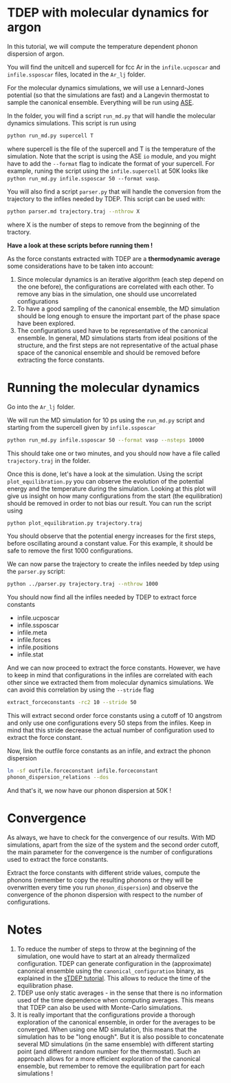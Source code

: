 TDEP with molecular dynamics for argon
===

In this tutorial, we will compute the temperature dependent phonon dispersion of argon.

You will find the unitcell and supercell for fcc Ar in the `infile.ucposcar` and `infile.ssposcar` files, located in the `Ar_lj` folder. 

For the molecular dynamics simulations, we will use a Lennard-Jones potential (so that the simulations are fast) and a Langevin thermostat to sample the canonical ensemble.
Everything will be run using [ASE](https://wiki.fysik.dtu.dk/ase/ase/md.html).

In the folder, you will find a script `run_md.py` that will handle the molecular dynamics simulations.
This script is run using
```bash
python run_md.py supercell T
```
where supercell is the file of the supercell and T is the temperature of the simulation.
Note that the script is using the ASE `io` module, and you might have to add the `--format` flag to indicate the format of your supercell.
For example, runing the script using the `infile.supercell` at 50K looks like `python run_md.py infile.ssposcar 50 --format vasp`. 

You will also find a script `parser.py` that will handle the conversion from the trajectory to the infiles needed by TDEP.
This script can be used with:
```bash
python parser.md trajectory.traj --nthrow X
```
where X is the number of steps to remove from the beginning of the tractory.

**Have a look at these scripts before running them !**

As the force constants extracted with TDEP are a **thermodynamic average** some considerations have to be taken into account:
1. Since molecular dynamics is an iterative algorithm (each step depend on the one before), the configurations are correlated with each other. To remove any bias in the simulation, one should use uncorrelated configurations
2. To have a good sampling of the canonical ensemble, the MD simulation should be long enough to ensure the important part of the phase space have been explored.
3. The configurations used have to be representative of the canonical ensemble. In general, MD simulations starts from ideal positions of the structure, and the first steps are not representative of the actual phase space of the canonical ensemble and should be removed before extracting the force constants.

# Running the molecular dynamics

Go into the `Ar_lj` folder.

We will run the MD simulation for 10 ps using the `run_md.py` script and starting from the supercell given by `infile.ssposcar`
```bash
python run_md.py infile.ssposcar 50 --format vasp --nsteps 10000
```
This should take one or two minutes, and you should now have a file called `trajectory.traj` in the folder.

Once this is done, let's have a look at the simulation.
Using the script `plot_equilibration.py` you can observe the evolution of the potential energy and the temperature during the simulation.
Looking at this plot will give us insight on how many configurations from the start (the equilibration) should be removed in order to not bias our result.
You can run the script using
```bash
python plot_equilibration.py trajectory.traj
```
You should observe that the potential energy increases for the first steps, before oscillating around a constant value.
For this example, it should be safe to remove the first 1000 configurations.

We can now parse the trajectory to create the infiles needed by tdep using the `parser.py` script:
```bash
python ../parser.py trajectory.traj --nthrow 1000
```
You should now find all the infiles needed by TDEP to extract force constants
- infile.ucposcar
- infile.ssposcar
- infile.meta
- infile.forces
- infile.positions
- infile.stat

And we can now proceed to extract the force constants.
However, we have to keep in mind that configurations in the infiles are correlated with each other since we extracted them from molecular dynamics simulations.
We can avoid this correlation by using the `--stride` flag
```bash
extract_forceconstants -rc2 10 --stride 50
```
This will extract second order force constants using a cutoff of 10 angstrom and only use one configurations every 50 steps from the infiles.
Keep in mind that this stride decrease the actual number of configuration used to extract the force constant.

Now, link the outfile force constants as an infile, and extract the phonon dispersion
```bash
ln -sf outfile.forceconstant infile.forceconstant
phonon_dispersion_relations --dos
```

And that's it, we now have our phonon dispersion at 50K !


# Convergence

As always, we have to check for the convergence of our results.
With MD simulations, apart from the size of the system and the second order cutoff, the main parameter for the convergence is the number of configurations used to extract the force constants.

Extract the force constants with different stride values, compute the phonons (remember to copy the resulting phonons or they will be overwritten every time you run `phonon_dispersion`) and observe the convergence of the phonon dispersion with respect to the number of configurations.

# Notes

1. To reduce the number of steps to throw at the beginning of the simulation, one would have to start at an already thermalized configuration. TDEP can generate configuration in the (approximate) canonical ensemble using the `canonical_configuration` binary, as explained in the [sTDEP tutorial](../../sTDEP). This allows to reduce the time of the equilibration phase.
2. TDEP use only static averages - in the sense that there is no information used of the time dependence when computing averages. This means that TDEP can also be used with Monte-Carlo simulations.
3. It is really important that the configurations provide a thorough exploration of the canonical ensemble, in order for the averages to be converged. When using one MD simulation, this means that the simulation has to be "long enough". But it is also possible to concatenate several MD simulations (in the same ensemble) with different starting point (and different random number for the thermostat). Such an approach allows for a more efficient exploration of the canonical ensemble, but remember to remove the equilibration part for each simulations !
